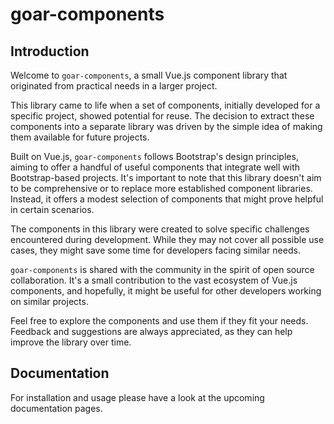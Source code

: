 
# goar-components

## Introduction

Welcome to `goar-components`, a small Vue.js component library that originated from practical needs in a larger project.

This library came to life when a set of components, initially developed for a specific project, showed potential for reuse. The decision to extract these components into a separate library was driven by the simple idea of making them available for future projects.

Built on Vue.js, `goar-components` follows Bootstrap's design principles, aiming to offer a handful of useful components that integrate well with Bootstrap-based projects. It's important to note that this library doesn't aim to be comprehensive or to replace more established component libraries. Instead, it offers a modest selection of components that might prove helpful in certain scenarios.

The components in this library were created to solve specific challenges encountered during development. While they may not cover all possible use cases, they might save some time for developers facing similar needs.

`goar-components` is shared with the community in the spirit of open source collaboration. It's a small contribution to the vast ecosystem of Vue.js components, and hopefully, it might be useful for other developers working on similar projects.

Feel free to explore the components and use them if they fit your needs. Feedback and suggestions are always appreciated, as they can help improve the library over time.

## Documentation

For installation and usage please have a look at the upcoming documentation pages. 